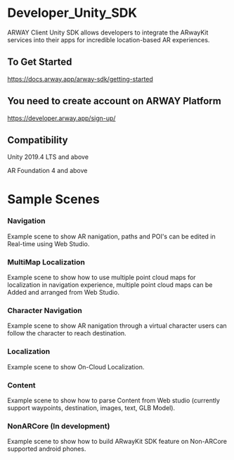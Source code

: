# Developer_Unity_SDK
ARWAY Client Unity SDK allows developers to integrate the ARwayKit services into their apps for incredible location-based AR experiences.

## To Get Started 
https://docs.arway.app/arway-sdk/getting-started

## You need to create account on ARWAY Platform
https://developer.arway.app/sign-up/

## Compatibility
Unity 2019.4 LTS and above 

AR Foundation 4 and above

# Sample Scenes
### Navigation 
Example scene to show AR nanigation, paths and POI's can be edited in Real-time using Web Studio.

### MultiMap Localization 
Example scene to show how to use multiple point cloud maps for localization in navigation experience, multiple point cloud maps can be Added and arranged from Web Studio.

### Character Navigation 
Example scene to show AR nanigation through a virtual character users can follow the character to reach destination. 

### Localization
Example scene to show On-Cloud Localization.

### Content 
Example scene to show how to parse Content from Web studio (currently support waypoints, destination, images, text, GLB Model).

### NonARCore (In development)
Example scene to show how to build ARwayKit SDK feature on Non-ARCore supported android phones.


